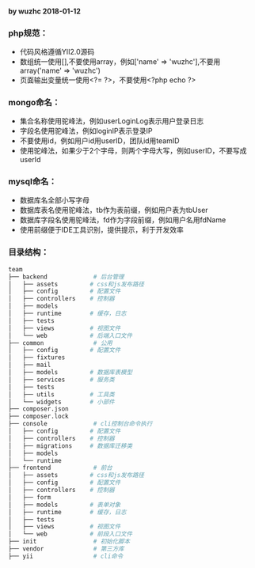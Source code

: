 #### by wuzhc 2018-01-12

### php规范：
- 代码风格遵循YII2.0源码
- 数组统一使用[],不要使用array，例如['name' => 'wuzhc'],不要用array('name' => 'wuzhc')
- 页面输出变量统一使用\<?= ?>，不要使用\<?php echo ?>


### mongo命名：
- 集合名称使用驼峰法，例如userLoginLog表示用户登录日志
- 字段名使用驼峰法，例如loginIP表示登录IP
- 不要使用id，例如用户id用userID，团队id用teamID
- 使用驼峰法，如果少于2个字母，则两个字母大写，例如userID，不要写成userId

### mysql命名：
- 数据库名全部小写字母
- 数据库表名使用驼峰法，tb作为表前缀，例如用户表为tbUser
- 数据库字段名使用驼峰法，fd作为字段前缀，例如用户名用fdName
- 使用前缀便于IDE工具识别，提供提示，利于开发效率

### 目录结构：
```bash
team
├── backend             # 后台管理
│   ├── assets         # css和js发布路径
│   ├── config         # 配置文件
│   ├── controllers    # 控制器
│   ├── models         
│   ├── runtime        # 缓存，日志
│   ├── tests
│   ├── views          # 视图文件
│   └── web            # 后端入口文件
├── common              # 公用
│   ├── config         # 配置文件 
│   ├── fixtures
│   ├── mail
│   ├── models         # 数据库表模型
│   ├── services       # 服务类
│   ├── tests
│   ├── utils          # 工具类
│   └── widgets        # 小部件
├── composer.json
├── composer.lock
├── console             # cli控制台命令执行
│   ├── config         # 配置文件
│   ├── controllers    # 控制器
│   ├── migrations     # 数据库迁移类
│   ├── models      
│   └── runtime       
├── frontend            # 前台
│   ├── assets         # css和js发布路径
│   ├── config         # 配置文件
│   ├── controllers    # 控制器
│   ├── form
│   ├── models         # 表单对象 
│   ├── runtime        # 缓存，日志
│   ├── tests
│   ├── views          # 视图文件
│   └── web            # 前段入口文件
├── init                # 初始化脚本
├── vendor              # 第三方库
├── yii                 # cli命令

```